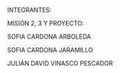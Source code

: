 INTEGRANTES: 

MISIÓN 2, 3 Y PROYECTO:

SOFIA CARDONA ARBOLEDA

SOFIA CARDONA JARAMILLO

JULIÁN DAVID VINASCO PESCADOR
